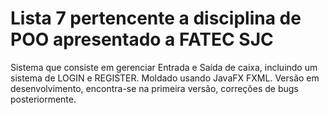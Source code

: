 # Lista 7 pertencente a disciplina de POO apresentado a FATEC SJC

Sistema que consiste em gerenciar Entrada e Saída de caixa, incluindo um sistema de LOGIN e REGISTER.
Moldado usando JavaFX FXML.
Versão em desenvolvimento, encontra-se na primeira versão, correções de bugs posteriormente.
